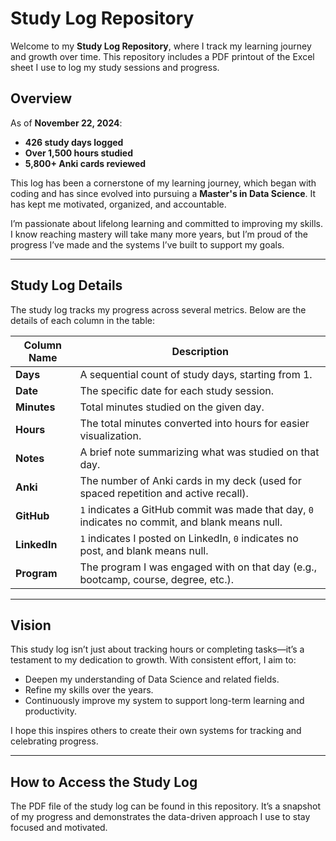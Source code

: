 # Study Log Repository

Welcome to my **Study Log Repository**, where I track my learning journey and growth over time. This repository includes a PDF printout of the Excel sheet I use to log my study sessions and progress.

## Overview     
  
As of **November 22, 2024**:
- **426 study days logged**   
- **Over 1,500 hours studied**      
- **5,800+ Anki cards reviewed**  
  
This log has been a cornerstone of my learning journey, which began with coding and has since evolved into pursuing a **Master's in Data Science**. It has kept me motivated, organized, and accountable. 

I’m passionate about lifelong learning and committed to improving my skills. I know reaching mastery will take many more years, but I’m proud of the progress I’ve made and the systems I’ve built to support my goals.

---

## Study Log Details

The study log tracks my progress across several metrics. Below are the details of each column in the table:

| Column Name   | Description                                                                                     |
|---------------|-------------------------------------------------------------------------------------------------|
| **Days**      | A sequential count of study days, starting from 1.                                              |
| **Date**      | The specific date for each study session.                                                       |
| **Minutes**   | Total minutes studied on the given day.                                                         |
| **Hours**     | The total minutes converted into hours for easier visualization.                                |
| **Notes**     | A brief note summarizing what was studied on that day.                                          |
| **Anki**      | The number of Anki cards in my deck (used for spaced repetition and active recall).             |
| **GitHub**    | `1` indicates a GitHub commit was made that day, `0` indicates no commit, and blank means null. |
| **LinkedIn**  | `1` indicates I posted on LinkedIn, `0` indicates no post, and blank means null.                |
| **Program**   | The program I was engaged with on that day (e.g., bootcamp, course, degree, etc.).              |

---

## Vision

This study log isn’t just about tracking hours or completing tasks—it’s a testament to my dedication to growth. With consistent effort, I aim to:
- Deepen my understanding of Data Science and related fields.
- Refine my skills over the years.
- Continuously improve my system to support long-term learning and productivity.

I hope this inspires others to create their own systems for tracking and celebrating progress.

---

## How to Access the Study Log

The PDF file of the study log can be found in this repository. It’s a snapshot of my progress and demonstrates the data-driven approach I use to stay focused and motivated.
